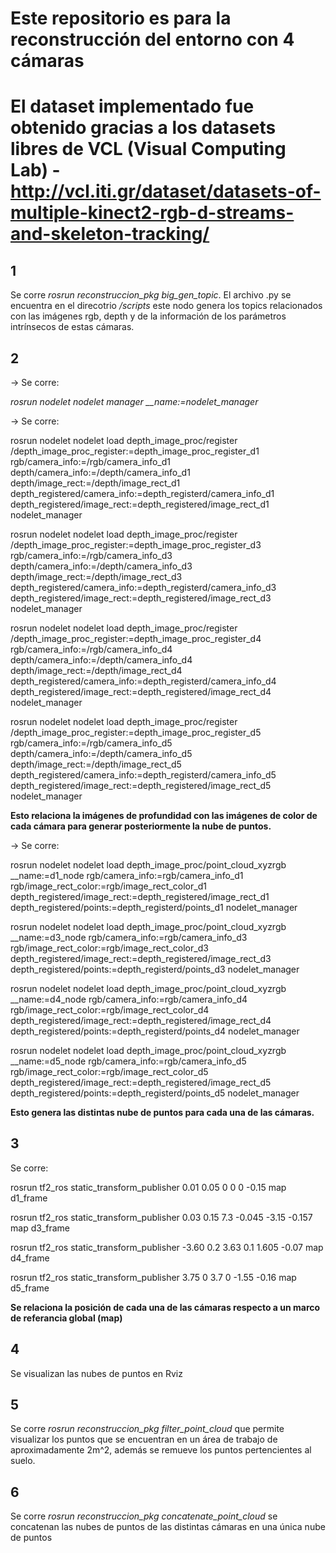 # Este repositorio es para la reconstrucción del entorno con 4 cámaras
# El dataset implementado fue obtenido gracias a los datasets libres de VCL (Visual Computing Lab) - http://vcl.iti.gr/dataset/datasets-of-multiple-kinect2-rgb-d-streams-and-skeleton-tracking/

## 1

Se corre *rosrun reconstruccion_pkg big_gen_topic*. El archivo .py se encuentra en el direcotrio */scripts* este nodo genera los topics relacionados con las imágenes rgb, depth y de la información de los parámetros intrínsecos de estas cámaras.

## 2 

-> Se corre:

*rosrun nodelet nodelet manager  __name:=nodelet_manager*

-> Se corre: 

rosrun nodelet nodelet load depth_image_proc/register /depth_image_proc_register:=depth_image_proc_register_d1 rgb/camera_info:=/rgb/camera_info_d1 depth/camera_info:=/depth/camera_info_d1 depth/image_rect:=/depth/image_rect_d1 depth_registered/camera_info:=depth_registerd/camera_info_d1 depth_registered/image_rect:=depth_registered/image_rect_d1 nodelet_manager

rosrun nodelet nodelet load depth_image_proc/register /depth_image_proc_register:=depth_image_proc_register_d3 rgb/camera_info:=/rgb/camera_info_d3 depth/camera_info:=/depth/camera_info_d3 depth/image_rect:=/depth/image_rect_d3 depth_registered/camera_info:=depth_registerd/camera_info_d3 depth_registered/image_rect:=depth_registered/image_rect_d3 nodelet_manager

rosrun nodelet nodelet load depth_image_proc/register /depth_image_proc_register:=depth_image_proc_register_d4 rgb/camera_info:=/rgb/camera_info_d4 depth/camera_info:=/depth/camera_info_d4 depth/image_rect:=/depth/image_rect_d4 depth_registered/camera_info:=depth_registerd/camera_info_d4 depth_registered/image_rect:=depth_registered/image_rect_d4 nodelet_manager

rosrun nodelet nodelet load depth_image_proc/register /depth_image_proc_register:=depth_image_proc_register_d5 rgb/camera_info:=/rgb/camera_info_d5 depth/camera_info:=/depth/camera_info_d5 depth/image_rect:=/depth/image_rect_d5 depth_registered/camera_info:=depth_registerd/camera_info_d5 depth_registered/image_rect:=depth_registered/image_rect_d5 nodelet_manager

**Esto relaciona la imágenes de profundidad con las imágenes de color de cada cámara para generar posteriormente la nube de puntos.**

-> Se corre: 

rosrun nodelet nodelet load depth_image_proc/point_cloud_xyzrgb __name:=d1_node rgb/camera_info:=rgb/camera_info_d1 rgb/image_rect_color:=rgb/image_rect_color_d1 depth_registered/image_rect:=depth_registered/image_rect_d1 depth_registered/points:=depth_registerd/points_d1 nodelet_manager

rosrun nodelet nodelet load depth_image_proc/point_cloud_xyzrgb __name:=d3_node rgb/camera_info:=rgb/camera_info_d3 rgb/image_rect_color:=rgb/image_rect_color_d3 depth_registered/image_rect:=depth_registered/image_rect_d3 depth_registered/points:=depth_registerd/points_d3 nodelet_manager

rosrun nodelet nodelet load depth_image_proc/point_cloud_xyzrgb __name:=d4_node rgb/camera_info:=rgb/camera_info_d4 rgb/image_rect_color:=rgb/image_rect_color_d4 depth_registered/image_rect:=depth_registered/image_rect_d4 depth_registered/points:=depth_registerd/points_d4 nodelet_manager

rosrun nodelet nodelet load depth_image_proc/point_cloud_xyzrgb __name:=d5_node rgb/camera_info:=rgb/camera_info_d5 rgb/image_rect_color:=rgb/image_rect_color_d5 depth_registered/image_rect:=depth_registered/image_rect_d5 depth_registered/points:=depth_registerd/points_d5 nodelet_manager


**Esto genera las distintas nube de puntos para cada una de las cámaras.**

## 3

Se corre: 

rosrun tf2_ros static_transform_publisher 0.01 0.05 0 0 0 -0.15 map d1_frame

rosrun tf2_ros static_transform_publisher 0.03 0.15 7.3 -0.045 -3.15 -0.157 map d3_frame

rosrun tf2_ros static_transform_publisher -3.60 0.2 3.63 0.1 1.605 -0.07 map d4_frame

rosrun tf2_ros static_transform_publisher 3.75 0 3.7 0 -1.55 -0.16 map d5_frame

**Se relaciona la posición de cada una de las cámaras respecto a un marco de referancia global (map)**

## 4 

Se visualizan las nubes de puntos en Rviz

## 5 

Se corre *rosrun reconstruccion_pkg filter_point_cloud* que permite visualizar los puntos que se encuentran en un área de trabajo de aproximadamente 2m^2, además se remueve los puntos pertencientes al suelo. 

## 6 

Se corre *rosrun reconstruccion_pkg concatenate_point_cloud* se concatenan las nubes de puntos de las distintas cámaras en una única nube de puntos


